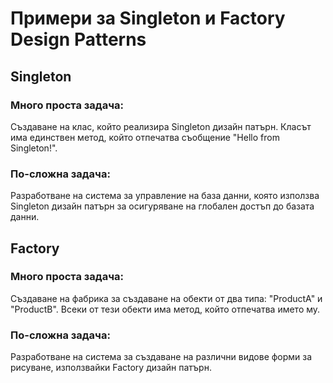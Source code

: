# Примери за Singleton и Factory Design Patterns

## Singleton

### Много проста задача:

Създаване на клас, който реализира Singleton дизайн патърн. Класът има единствен метод, който отпечатва съобщение "Hello from Singleton!".

### По-сложна задача:

Разработване на система за управление на база данни, която използва Singleton дизайн патърн за осигуряване на глобален достъп до базата данни.

## Factory

### Много проста задача:

Създаване на фабрика за създаване на обекти от два типа: "ProductA" и "ProductB". Всеки от тези обекти има метод, който отпечатва името му.

### По-сложна задача:

Разработване на система за създаване на различни видове форми за рисуване, използвайки Factory дизайн патърн.
